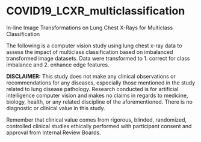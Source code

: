 # COVID19_LCXR_multiclassification
In-line Image Transformations on Lung Chest X-Rays for Multiclass Classification

The following is a computer vision study using lung chest x-ray data to assess the impact of multiclass classification based on imbalanced transformed image datasets. Data were transformed to 1. correct for class imbalance and 2. enhance edge features.

**DISCLAIMER:** This study does not make any clinical observations or recommendations for any diseases, especially those mentioned in the study related to lung disease pathology. Research conducted is for artificial intelligence computer vision and makes no claims in regards to medicine, biology, health, or any related discipline of the aforementioned. There is no diagnostic or clinical value in this study.

Remember that clinical value comes from rigorous, blinded, randomized, controlled clinical studies ethically performed with participant consent and approval from Internal Review Boards.
